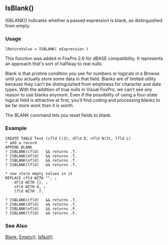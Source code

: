 ## IsBlank()

ISBLANK() indicates whether a passed expression is blank, as distinguished from empty. 

### Usage

```foxpro
lReturnValue = ISBLANK( eExpression )
```

This function was added in FoxPro 2.6 for dBASE compatibility. It represents an approach that's sort of halfway to real nulls. 

Blank is that pristine condition you see for numbers or logicals in a Browse until you actually store some data in that field. Blanks are of limited utility because they can't be distinguished from emptiness for character and date types. With the addition of true nulls in Visual FoxPro, we can't see any reason to use blanks anymore. Even if the possibility of using a four-state logical field is attractive at first, you'll find coding and processing blanks to be far more work than it is  worth.

The BLANK command lets you reset fields to blank.

### Example

```foxpro
CREATE TABLE Test (cfld C(3), dfld D, nfld N(3), lfld L)
* add a record
APPEND BLANK
? ISBLANK(cfld)   && returns .T.
? ISBLANK(dfld)   && returns .T.
? ISBLANK(nfld)   && returns .T.
? ISBLANK(lfld)   && returns .T.

* now store empty values in it
REPLACE cfld WITH "", ;
    dfld WITH {}, ;
    nfld WITH 0, ;
    lfld WITH .f.

? ISBLANK(cfld)   && returns .T.
? ISBLANK(dfld)   && returns .T.
? ISBLANK(nfld)   && returns .F.
? ISBLANK(lfld)   && returns .F.
```
### See Also

[Blank](s4g479.md), [Empty()](s4g009.md), [IsNull()](s4g439.md)